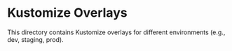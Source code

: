 # Kustomize Overlays

This directory contains Kustomize overlays for different environments (e.g., dev, staging, prod).